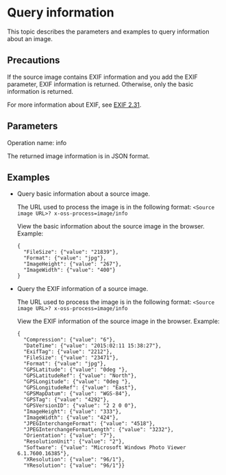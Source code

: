 # Query information

This topic describes the parameters and examples to query information about an image.

## Precautions

If the source image contains EXIF information and you add the EXIF parameter, EXIF information is returned. Otherwise, only the basic information is returned.

For more information about EXIF, see [EXIF 2.31](http://oss-attachment.cn-hangzhou.oss.aliyun-inc.com/DC-008-Translation-2016-E.pdf).

## Parameters

Operation name: info

The returned image information is in JSON format.

## Examples

-   Query basic information about a source image.

    The URL used to process the image is in the following format: `<Source image URL>? x-oss-process=image/info`

    View the basic information about the source image in the browser. Example:

    ```
    {
      "FileSize": {"value": "21839"},
      "Format": {"value": "jpg"},
      "ImageHeight": {"value": "267"},
      "ImageWidth": {"value": "400"}
    }
    ```

-   Query the EXIF information of a source image.

    The URL used to process the image is in the following format: `<Source image URL>? x-oss-process=image/info`

    View the EXIF information of the source image in the browser. Example:

    ```
    {
      "Compression": {"value": "6"},
      "DateTime": {"value": "2015:02:11 15:38:27"},
      "ExifTag": {"value": "2212"},
      "FileSize": {"value": "23471"},
      "Format": {"value": "jpg"},
      "GPSLatitude": {"value": "0deg "},
      "GPSLatitudeRef": {"value": "North"},
      "GPSLongitude": {"value": "0deg "},
      "GPSLongitudeRef": {"value": "East"},
      "GPSMapDatum": {"value": "WGS-84"},
      "GPSTag": {"value": "4292"},
      "GPSVersionID": {"value": "2 2 0 0"},
      "ImageHeight": {"value": "333"},
      "ImageWidth": {"value": "424"},
      "JPEGInterchangeFormat": {"value": "4518"},
      "JPEGInterchangeFormatLength": {"value": "3232"},
      "Orientation": {"value": "7"},
      "ResolutionUnit": {"value": "2"},
      "Software": {"value": "Microsoft Windows Photo Viewer 6.1.7600.16385"},
      "XResolution": {"value": "96/1"},
      "YResolution": {"value": "96/1"}}
    ```


